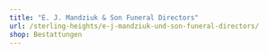 ```yaml
---
title: "E. J. Mandziuk & Son Funeral Directors"
url: /sterling-heights/e-j-mandziuk-und-son-funeral-directors/
shop: Bestattungen
---
```

